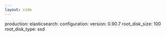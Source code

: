 ```yaml
---
layout: code
---
```


production:
    elasticsearch:
        configuration:
            version: 0.90.7
            root_disk_size: 100
            root_disk_type: ssd
